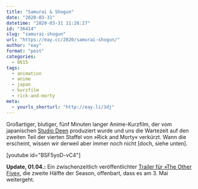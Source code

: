 ```yaml
---
title: "Samurai & Shogun"
date: "2020-03-31"
datetime: "2020-03-31 11:28:27"
id: "36414"
slug: "samurai-shogun"
url: "https://eay.cc/2020/samurai-shogun/"
author: "eay"
format: "post"
categories:
  - 0815
tags:
  - animation
  - anime
  - japan
  - kurzfilm
  - rick-and-morty
meta:
  - yourls_shorturl: "http://eay.li/3dj"
---
```


Großartiger, blutiger, fünf Minuten langer Anime-Kurzfilm, der vom japanischen [Studio Deen](https://de.wikipedia.org/wiki/Studio_Deen) produziert wurde und uns die Wartezeit auf den zweiten Teil der vierten Staffel von »Rick and Morty« verkürzt. Wann die erscheint, wissen wir derweil aber immer noch nicht \[doch, siehe unten\].

\[youtube id="BSF5yoD-vC4"\]

**Update, 01.04.:** Ein zwischenzeitlich veröffentlichter [Trailer für »The Other Five«](https://www.youtube.com/watch?v=qPDqQDTnJKE), die zweite Hälfte der Season, offenbart, dass es am 3. Mai weitergeht.
